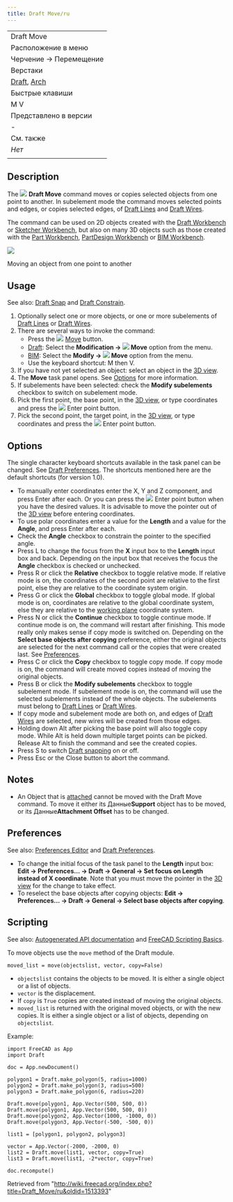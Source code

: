 ```yaml
---
title: Draft Move/ru
---
```

|  |
| --- |
| Draft Move |
| Расположение в меню |
| Черчение -> Перемещение |
| Верстаки |
| [Draft](/Draft_Workbench/ru "Draft Workbench/ru"), [Arch](/Arch_Workbench/ru "Arch Workbench/ru") |
| Быстрые клавиши |
| M V |
| Представлено в версии |
| - |
| См. также |
| *Нет* |
|  |

## Description

The ![](/images/Draft_Move.svg) **Draft Move** command moves or copies selected objects from one point to another. In subelement mode the command moves selected points and edges, or copies selected edges, of [Draft Lines](/Draft_Line "Draft Line") and [Draft Wires](/Draft_Wire "Draft Wire").

The command can be used on 2D objects created with the [Draft Workbench](/Draft_Workbench "Draft Workbench") or [Sketcher Workbench](/Sketcher_Workbench "Sketcher Workbench"), but also on many 3D objects such as those created with the [Part Workbench](/Part_Workbench "Part Workbench"), [PartDesign Workbench](/PartDesign_Workbench "PartDesign Workbench") or [BIM Workbench](/BIM_Workbench "BIM Workbench").

![](/images/Draft_Move_example.jpg)

Moving an object from one point to another

## Usage

See also: [Draft Snap](/Draft_Snap "Draft Snap") and [Draft Constrain](/Draft_Constrain "Draft Constrain").

1. Optionally select one or more objects, or one or more subelements of [Draft Lines](/Draft_Line "Draft Line") or [Draft Wires](/Draft_Wire "Draft Wire").
2. There are several ways to invoke the command:
   * Press the ![](/images/Draft_Move.svg) [Move](/Draft_Move "Draft Move") button.
   * [Draft](/Draft_Workbench "Draft Workbench"): Select the **Modification → ![](/images/Draft_Move.svg) Move** option from the menu.
   * [BIM](/BIM_Workbench "BIM Workbench"): Select the **Modify → ![](/images/Draft_Move.svg) Move** option from the menu.
   * Use the keyboard shortcut: M then V.
3. If you have not yet selected an object: select an object in the [3D view](/3D_view "3D view").
4. The **Move** task panel opens. See [Options](#Options) for more information.
5. If subelements have been selected: check the **Modify subelements** checkbox to switch on subelement mode.
6. Pick the first point, the base point, in the [3D view](/3D_view "3D view"), or type coordinates and press the ![](/images/Draft_AddPoint.svg) Enter point button.
7. Pick the second point, the target point, in the [3D view](/3D_view "3D view"), or type coordinates and press the ![](/images/Draft_AddPoint.svg) Enter point button.

## Options

The single character keyboard shortcuts available in the task panel can be changed. See [Draft Preferences](/Draft_Preferences "Draft Preferences"). The shortcuts mentioned here are the default shortcuts (for version 1.0).

* To manually enter coordinates enter the X, Y and Z component, and press Enter after each. Or you can press the ![](/images/Draft_AddPoint.svg) Enter point button when you have the desired values. It is advisable to move the pointer out of the [3D view](/3D_view "3D view") before entering coordinates.
* To use polar coordinates enter a value for the **Length** and a value for the **Angle**, and press Enter after each.
* Check the **Angle** checkbox to constrain the pointer to the specified angle.
* Press L to change the focus from the **X** input box to the **Length** input box and back. Depending on the input box that receives the focus the **Angle** checkbox is checked or unchecked.
* Press R or click the **Relative** checkbox to toggle relative mode. If relative mode is on, the coordinates of the second point are relative to the first point, else they are relative to the coordinate system origin.
* Press G or click the **Global** checkbox to toggle global mode. If global mode is on, coordinates are relative to the global coordinate system, else they are relative to the [working plane](/Draft_SelectPlane "Draft SelectPlane") coordinate system.
* Press N or click the **Continue** checkbox to toggle continue mode. If continue mode is on, the command will restart after finishing. This mode really only makes sense if copy mode is switched on. Depending on the **Select base objects after copying** preference, either the original objects are selected for the next command call or the copies that were created last. See [Preferences](#Preferences).
* Press C or click the **Copy** checkbox to toggle copy mode. If copy mode is on, the command will create moved copies instead of moving the original objects.
* Press B or click the **Modify subelements** checkbox to toggle subelement mode. If subelement mode is on, the command will use the selected subelements instead of the whole objects. The subelements must belong to [Draft Lines](/Draft_Line "Draft Line") or [Draft Wires](/Draft_Wire "Draft Wire").
* If copy mode and subelement mode are both on, and edges of [Draft Wires](/Draft_Wire "Draft Wire") are selected, new wires will be created from those edges.
* Holding down Alt after picking the base point will also toggle copy mode. While Alt is held down multiple target points can be picked. Release Alt to finish the command and see the created copies.
* Press S to switch [Draft snapping](/Draft_Snap "Draft Snap") on or off.
* Press Esc or the Close button to abort the command.

## Notes

* An Object that is [attached](/Part_EditAttachment "Part EditAttachment") cannot be moved with the Draft Move command. To move it either its Данные**Support** object has to be moved, or its Данные**Attachment Offset** has to be changed.

## Preferences

See also: [Preferences Editor](/Preferences_Editor "Preferences Editor") and [Draft Preferences](/Draft_Preferences "Draft Preferences").

* To change the initial focus of the task panel to the **Length** input box: **Edit → Preferences... → Draft → General → Set focus on Length instead of X coordinate**. Note that you must move the pointer in the [3D view](/3D_view "3D view") for the change to take effect.
* To reselect the base objects after copying objects: **Edit → Preferences... → Draft → General → Select base objects after copying**.

## Scripting

See also: [Autogenerated API documentation](https://freecad.github.io/SourceDoc/) and [FreeCAD Scripting Basics](/FreeCAD_Scripting_Basics "FreeCAD Scripting Basics").

To move objects use the `move` method of the Draft module.

```
moved_list = move(objectslist, vector, copy=False)

```

* `objectslist` contains the objects to be moved. It is either a single object or a list of objects.
* `vector` is the displacement.
* If `copy` is `True` copies are created instead of moving the original objects.
* `moved_list` is returned with the original moved objects, or with the new copies. It is either a single object or a list of objects, depending on `objectslist`.

Example:

```
import FreeCAD as App
import Draft

doc = App.newDocument()

polygon1 = Draft.make_polygon(5, radius=1000)
polygon2 = Draft.make_polygon(3, radius=500)
polygon3 = Draft.make_polygon(6, radius=220)

Draft.move(polygon1, App.Vector(500, 500, 0))
Draft.move(polygon1, App.Vector(500, 500, 0))
Draft.move(polygon2, App.Vector(1000, -1000, 0))
Draft.move(polygon3, App.Vector(-500, -500, 0))

list1 = [polygon1, polygon2, polygon3]

vector = App.Vector(-2000, -2000, 0)
list2 = Draft.move(list1, vector, copy=True)
list3 = Draft.move(list1, -2*vector, copy=True)

doc.recompute()

```

Retrieved from "<http://wiki.freecad.org/index.php?title=Draft_Move/ru&oldid=1513393>"
